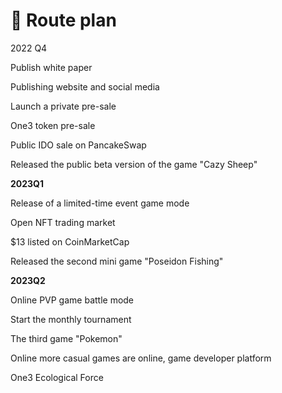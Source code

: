 # 🎯 Route plan

2022 Q4

Publish white paper&#x20;

Publishing website and social media&#x20;

Launch a private pre-sale&#x20;

One3 token pre-sale&#x20;

Public IDO sale on PancakeSwap

Released the public beta version of the game "Cazy Sheep"

&#x20;

**2023Q1**

Release of a limited-time event game mode

Open NFT trading market

$13 listed on CoinMarketCap

Released the second mini game "Poseidon Fishing"



**2023Q2**

Online PVP game battle mode

Start the monthly tournament

The third game "Pokemon"

Online more casual games are online, game developer platform

One3 Ecological Force
